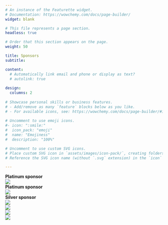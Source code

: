```yaml
---
# An instance of the Featurette widget.
# Documentation: https://wowchemy.com/docs/page-builder/
widget: blank

# This file represents a page section.
headless: true

# Order that this section appears on the page.
weight: 50

title: Sponsors
subtitle:

content:
  # Automatically link email and phone or display as text?
  # autolink: true
  
design:
  columns: 2
  
# Showcase personal skills or business features.
# - Add/remove as many `feature` blocks below as you like.
# - For available icons, see: https://wowchemy.com/docs/page-builder/#icons
  
# Uncomment to use emoji icons.
#- icon: ":smile:"
#  icon_pack: "emoji"
#  name: "Emojiness"
#  description: "100%"  

# Uncomment to use custom SVG icons.
# Place custom SVG icon in `assets/images/icon-pack/`, creating folders if necessary.
# Reference the SVG icon name (without `.svg` extension) in the `icon` field.

---
```

<div class="container">

<div class="row">
<div class="col-sm-3">
<strong style="text-align:center">Platinum sponsor</strong>
<br/>
<img src="https://eaamo.org/home/img/sloan.svg">
</div>

<div class="col-sm-3">
<strong style="text-align:center">Platinum sponsor</strong>
<br/>
<img src="https://eaamo.org/home/img/macarthur.svg">
</div>

<div class="col-sm-3">
<strong style="text-align:center">Silver sponsor</strong>
<br/>
<img src="https://eaamo.org/home/img/patterns.svg">
</div>
</div>

<div class="row">
<div class="col-sm-3" style="vertical-align: middle">
<img src="https://eaamo.org/home/img/acm.svg">
</div>

<div class="col-sm-3" style="vertical-align: middle">
<img src="https://eaamo.org/home/img/sigaiwide.svg">
</div>

<div class="col-sm-3" style="vertical-align: middle">
<img src="https://eaamo.org/home/img/sigecom_logo_4rgb.svg">
</div>
</div>
</div>
